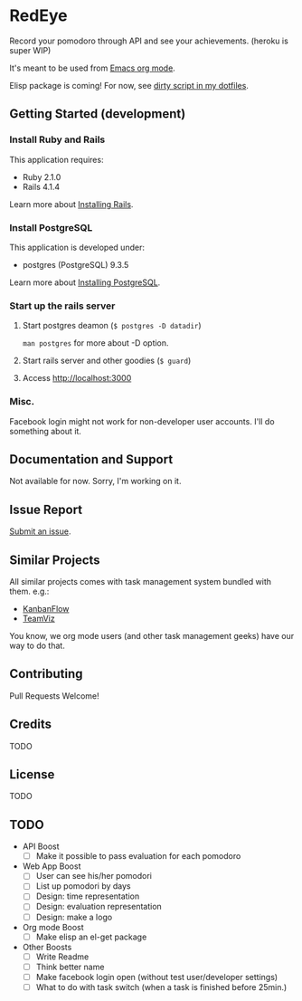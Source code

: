 RedEye
======

Record your pomodoro through API and see your achievements. (heroku is super WIP)

It's meant to be used from [Emacs org mode](http://orgmode.org/).

Elisp package is coming! For now, see
[dirty script in my dotfiles](https://github.com/Genki-S/dotfiles/blob/master/emacs.d/my-scripts/org-recodoro.el).

## Getting Started (development)

### Install Ruby and Rails

This application requires:

- Ruby 2.1.0
- Rails 4.1.4

Learn more about [Installing Rails](http://railsapps.github.io/installing-rails.html).

### Install PostgreSQL

This application is developed under:

- postgres (PostgreSQL) 9.3.5

Learn more about [Installing PostgreSQL](https://wiki.postgresql.org/wiki/Detailed_installation_guides).

### Start up the rails server

1. Start postgres deamon (`$ postgres -D datadir`)

   `man postgres` for more about -D option.

2. Start rails server and other goodies (`$ guard`)

3. Access [http://localhost:3000](http://localhost:3000)

### Misc.

Facebook login might not work for non-developer user accounts.
I'll do something about it.

## Documentation and Support

Not available for now. Sorry, I'm working on it.

## Issue Report

[Submit an issue](https://github.com/Genki-S/RedEye/issues).

## Similar Projects

All similar projects comes with task management system bundled with them.
e.g.:

- [KanbanFlow](https://kanbanflow.com)
- [TeamViz](http://www.teamviz.com)

You know, we org mode users (and other task management geeks) have our way to do that.

## Contributing

Pull Requests Welcome!

## Credits

TODO

## License

TODO

## TODO

- API Boost
  - [ ] Make it possible to pass evaluation for each pomodoro
- Web App Boost
  - [ ] User can see his/her pomodori
  - [ ] List up pomodori by days
  - [ ] Design: time representation
  - [ ] Design: evaluation representation
  - [ ] Design: make a logo
- Org mode Boost
  - [ ] Make elisp an el-get package
- Other Boosts
  - [ ] Write Readme
  - [ ] Think better name
  - [ ] Make facebook login open (without test user/developer settings)
  - [ ] What to do with task switch (when a task is finished before 25min.)
